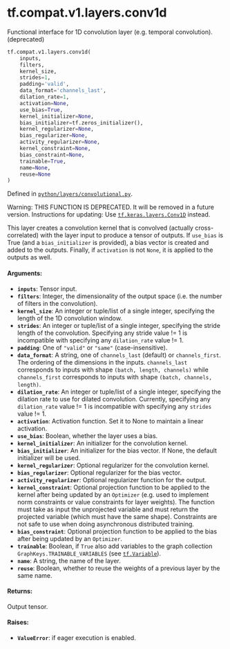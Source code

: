 <div itemscope itemtype="http://developers.google.com/ReferenceObject">
<meta itemprop="name" content="tf.compat.v1.layers.conv1d" />
<meta itemprop="path" content="Stable" />
</div>

# tf.compat.v1.layers.conv1d

Functional interface for 1D convolution layer (e.g. temporal convolution). (deprecated)

``` python
tf.compat.v1.layers.conv1d(
    inputs,
    filters,
    kernel_size,
    strides=1,
    padding='valid',
    data_format='channels_last',
    dilation_rate=1,
    activation=None,
    use_bias=True,
    kernel_initializer=None,
    bias_initializer=tf.zeros_initializer(),
    kernel_regularizer=None,
    bias_regularizer=None,
    activity_regularizer=None,
    kernel_constraint=None,
    bias_constraint=None,
    trainable=True,
    name=None,
    reuse=None
)
```



Defined in [`python/layers/convolutional.py`](/code/stable/tensorflow/python/layers/convolutional.py).

<!-- Placeholder for "Used in" -->

Warning: THIS FUNCTION IS DEPRECATED. It will be removed in a future version.
Instructions for updating:
Use <a href="../../../../tf/keras/layers/Conv1D.md"><code>tf.keras.layers.Conv1D</code></a> instead.

This layer creates a convolution kernel that is convolved
(actually cross-correlated) with the layer input to produce a tensor of
outputs. If `use_bias` is True (and a `bias_initializer` is provided),
a bias vector is created and added to the outputs. Finally, if
`activation` is not `None`, it is applied to the outputs as well.

#### Arguments:


* <b>`inputs`</b>: Tensor input.
* <b>`filters`</b>: Integer, the dimensionality of the output space (i.e. the number
  of filters in the convolution).
* <b>`kernel_size`</b>: An integer or tuple/list of a single integer, specifying the
  length of the 1D convolution window.
* <b>`strides`</b>: An integer or tuple/list of a single integer,
  specifying the stride length of the convolution.
  Specifying any stride value != 1 is incompatible with specifying
  any `dilation_rate` value != 1.
* <b>`padding`</b>: One of `"valid"` or `"same"` (case-insensitive).
* <b>`data_format`</b>: A string, one of `channels_last` (default) or `channels_first`.
  The ordering of the dimensions in the inputs.
  `channels_last` corresponds to inputs with shape
  `(batch, length, channels)` while `channels_first` corresponds to
  inputs with shape `(batch, channels, length)`.
* <b>`dilation_rate`</b>: An integer or tuple/list of a single integer, specifying
  the dilation rate to use for dilated convolution.
  Currently, specifying any `dilation_rate` value != 1 is
  incompatible with specifying any `strides` value != 1.
* <b>`activation`</b>: Activation function. Set it to None to maintain a
  linear activation.
* <b>`use_bias`</b>: Boolean, whether the layer uses a bias.
* <b>`kernel_initializer`</b>: An initializer for the convolution kernel.
* <b>`bias_initializer`</b>: An initializer for the bias vector. If None, the default
  initializer will be used.
* <b>`kernel_regularizer`</b>: Optional regularizer for the convolution kernel.
* <b>`bias_regularizer`</b>: Optional regularizer for the bias vector.
* <b>`activity_regularizer`</b>: Optional regularizer function for the output.
* <b>`kernel_constraint`</b>: Optional projection function to be applied to the
    kernel after being updated by an `Optimizer` (e.g. used to implement
    norm constraints or value constraints for layer weights). The function
    must take as input the unprojected variable and must return the
    projected variable (which must have the same shape). Constraints are
    not safe to use when doing asynchronous distributed training.
* <b>`bias_constraint`</b>: Optional projection function to be applied to the
    bias after being updated by an `Optimizer`.
* <b>`trainable`</b>: Boolean, if `True` also add variables to the graph collection
  `GraphKeys.TRAINABLE_VARIABLES` (see <a href="../../../../tf/Variable.md"><code>tf.Variable</code></a>).
* <b>`name`</b>: A string, the name of the layer.
* <b>`reuse`</b>: Boolean, whether to reuse the weights of a previous layer
  by the same name.


#### Returns:

Output tensor.



#### Raises:


* <b>`ValueError`</b>: if eager execution is enabled.
